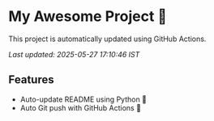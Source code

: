 # My Awesome Project 🚀

This project is automatically updated using GitHub Actions.

_Last updated: 2025-05-27 17:10:46 IST_

## Features
- Auto-update README using Python 🐍
- Auto Git push with GitHub Actions 🤖
